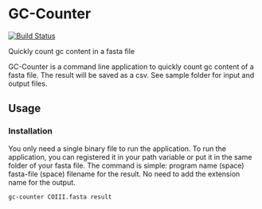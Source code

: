 # GC-Counter

[![Build Status](https://travis-ci.com/hhandika/gc-counter.svg?branch=main)](https://travis-ci.com/hhandika/gc-counter)

Quickly count gc content in a fasta file

GC-Counter is a command line application to quickly count gc content of a fasta file. The result will be saved as a csv. See sample folder for input and output files.

## Usage

### Installation
You only need a single binary file to run the application. To run the application, you can registered it in your path variable or put it in the same folder of your fasta file. The command is simple: program name (space) fasta-file (space) filename for the result. No need to add the extension name for the output.

```
gc-counter COIII.fasta result
```